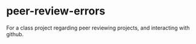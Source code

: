 # peer-review-errors
For a class project regarding peer reviewing projects, and interacting with github. 
